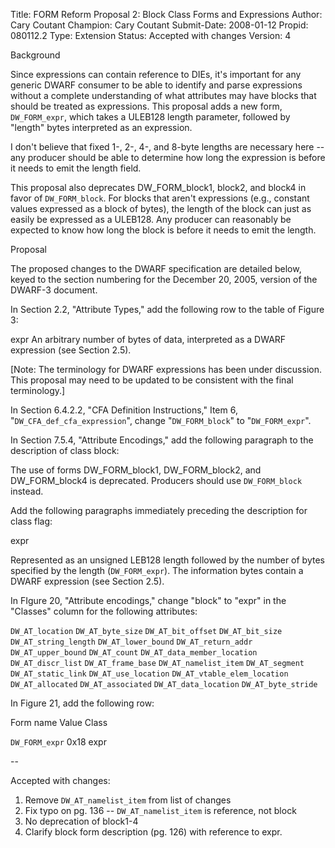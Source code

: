 Title:       FORM Reform Proposal 2: Block Class Forms and Expressions
Author:      Cary Coutant
Champion:    Cary Coutant
Submit-Date: 2008-01-12
Propid:      080112.2
Type:        Extension
Status:      Accepted with changes
Version:     4

Background

Since expressions can contain reference to DIEs, it's important for any 
generic DWARF consumer to be able to identify and parse expressions without 
a complete understanding of what attributes may have blocks that should be 
treated as expressions. This proposal adds a new form, `DW_FORM_expr`, which 
takes a ULEB128 length parameter, followed by "length" bytes interpreted as 
an expression.

I don't believe that fixed 1-, 2-, 4-, and 8-byte lengths are necessary 
here -- any producer should be able to determine how long the expression 
is before it needs to emit the length field.

This proposal also deprecates DW_FORM_block1, block2, and block4 in favor 
of `DW_FORM_block`. For blocks that aren't expressions (e.g., constant values 
expressed as a block of bytes), the length of the block can just as easily 
be expressed as a ULEB128. Any producer can reasonably be expected to know 
how long the block is before it needs to emit the length.


Proposal

The proposed changes to the DWARF specification are detailed below, keyed 
to the section numbering for the December 20, 2005, version of the DWARF-3 
document.

In Section 2.2, "Attribute Types," add the following row to the table of 
Figure 3:

 expr     An arbitrary number of bytes of data, interpreted
          as a DWARF expression (see Section 2.5).

[Note: The terminology for DWARF expressions has been under discussion. 
This proposal may need to be updated to be consistent with the final 
terminology.]

In Section 6.4.2.2, "CFA Definition Instructions," Item 6, 
"`DW_CFA_def_cfa_expression`", change "`DW_FORM_block`" to "`DW_FORM_expr`".

In Section 7.5.4, "Attribute Encodings," add the following paragraph to 
the description of class block:

 The use of forms DW_FORM_block1, DW_FORM_block2,
 and DW_FORM_block4 is deprecated. Producers should
 use `DW_FORM_block` instead.

Add the following paragraphs immediately preceding the description for 
class flag:

 expr

   Represented as an unsigned LEB128 length followed by the
   number of bytes specified by the length (`DW_FORM_expr`).
   The information bytes contain a DWARF expression (see
   Section 2.5).

In FIgure 20, "Attribute encodings," change "block" to "expr" in the 
"Classes" column for the following attributes:

 `DW_AT_location`
 `DW_AT_byte_size`
 `DW_AT_bit_offset`
 `DW_AT_bit_size`
 `DW_AT_string_length`
 `DW_AT_lower_bound`
 `DW_AT_return_addr`
 `DW_AT_upper_bound`
 `DW_AT_count`
 `DW_AT_data_member_location`
 `DW_AT_discr_list`
 `DW_AT_frame_base`
 `DW_AT_namelist_item`
 `DW_AT_segment`
 `DW_AT_static_link`
 `DW_AT_use_location`
 `DW_AT_vtable_elem_location`
 `DW_AT_allocated`
 `DW_AT_associated`
 `DW_AT_data_location`
 `DW_AT_byte_stride`

In Figure 21, add the following row:

 Form name       Value    Class

 `DW_FORM_expr`    0x18     expr

--

Accepted with changes:
  1.  Remove `DW_AT_namelist_item` from list of changes
  2.  Fix typo on pg. 136 -- `DW_AT_namelist_item` is reference, not block
  3.  No deprecation of block1-4
  4.  Clarify block form description (pg. 126) with reference to expr.  
